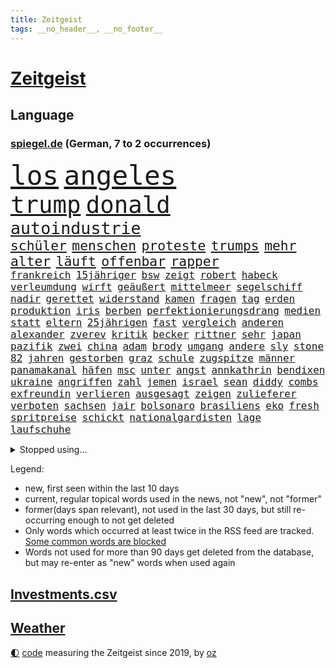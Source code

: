 ```yaml
---
title: Zeitgeist
tags: __no_header__, __no_footer__
---
```


# [Zeitgeist](https://oliz.io/zeitgeist/)

## Language

<h3><a href="https://www.spiegel.de" target="_blank">spiegel.de</a> (German, 7 to 2 occurrences)</h3>
<p style="font-family:monospace">
<span style="font-size:32pt"><a href="news_links.html#los" class="current">los</a></span>
<span style="font-size:32pt"><a href="news_links.html#angeles" class="current">angeles</a></span>
<br>
<span style="font-size:28pt"><a href="news_links.html#trump" class="current">trump</a></span>
<span style="font-size:28pt"><a href="news_links.html#donald" class="current">donald</a></span>
<br>
<span style="font-size:20pt"><a href="news_links.html#autoindustrie" class="current">autoindustrie</a></span>
<br>
<span style="font-size:16pt"><a href="news_links.html#schüler" class="current">schüler</a></span>
<span style="font-size:16pt"><a href="news_links.html#menschen" class="current">menschen</a></span>
<span style="font-size:16pt"><a href="news_links.html#proteste" class="current">proteste</a></span>
<span style="font-size:16pt"><a href="news_links.html#trumps" class="current">trumps</a></span>
<span style="font-size:16pt"><a href="news_links.html#mehr" class="current">mehr</a></span>
<span style="font-size:16pt"><a href="news_links.html#alter" class="current">alter</a></span>
<span style="font-size:16pt"><a href="news_links.html#läuft" class="current">läuft</a></span>
<span style="font-size:16pt"><a href="news_links.html#offenbar" class="current">offenbar</a></span>
<span style="font-size:16pt"><a href="news_links.html#rapper" class="current">rapper</a></span>
<br>
<span style="font-size:12pt"><a href="news_links.html#frankreich" class="current">frankreich</a></span>
<span style="font-size:12pt"><a href="news_links.html#15jähriger" class="current">15jähriger</a></span>
<span style="font-size:12pt"><a href="news_links.html#bsw" class="current">bsw</a></span>
<span style="font-size:12pt"><a href="news_links.html#zeigt" class="current">zeigt</a></span>
<span style="font-size:12pt"><a href="news_links.html#robert" class="current">robert</a></span>
<span style="font-size:12pt"><a href="news_links.html#habeck" class="current">habeck</a></span>
<span style="font-size:12pt"><a href="news_links.html#verleumdung" class="new">verleumdung</a></span>
<span style="font-size:12pt"><a href="news_links.html#wirft" class="current">wirft</a></span>
<span style="font-size:12pt"><a href="news_links.html#geäußert" class="current">geäußert</a></span>
<span style="font-size:12pt"><a href="news_links.html#mittelmeer" class="current">mittelmeer</a></span>
<span style="font-size:12pt"><a href="news_links.html#segelschiff" class="current">segelschiff</a></span>
<span style="font-size:12pt"><a href="news_links.html#nadir" class="new">nadir</a></span>
<span style="font-size:12pt"><a href="news_links.html#gerettet" class="current">gerettet</a></span>
<span style="font-size:12pt"><a href="news_links.html#widerstand" class="current">widerstand</a></span>
<span style="font-size:12pt"><a href="news_links.html#kamen" class="current">kamen</a></span>
<span style="font-size:12pt"><a href="news_links.html#fragen" class="current">fragen</a></span>
<span style="font-size:12pt"><a href="news_links.html#tag" class="current">tag</a></span>
<span style="font-size:12pt"><a href="news_links.html#erden" class="current">erden</a></span>
<span style="font-size:12pt"><a href="news_links.html#produktion" class="current">produktion</a></span>
<span style="font-size:12pt"><a href="news_links.html#iris" class="current">iris</a></span>
<span style="font-size:12pt"><a href="news_links.html#berben" class="new">berben</a></span>
<span style="font-size:12pt"><a href="news_links.html#perfektionierungsdrang" class="new">perfektionierungsdrang</a></span>
<span style="font-size:12pt"><a href="news_links.html#medien" class="current">medien</a></span>
<span style="font-size:12pt"><a href="news_links.html#statt" class="current">statt</a></span>
<span style="font-size:12pt"><a href="news_links.html#eltern" class="current">eltern</a></span>
<span style="font-size:12pt"><a href="news_links.html#25jährigen" class="current">25jährigen</a></span>
<span style="font-size:12pt"><a href="news_links.html#fast" class="current">fast</a></span>
<span style="font-size:12pt"><a href="news_links.html#vergleich" class="current">vergleich</a></span>
<span style="font-size:12pt"><a href="news_links.html#anderen" class="current">anderen</a></span>
<span style="font-size:12pt"><a href="news_links.html#alexander" class="current">alexander</a></span>
<span style="font-size:12pt"><a href="news_links.html#zverev" class="current">zverev</a></span>
<span style="font-size:12pt"><a href="news_links.html#kritik" class="current">kritik</a></span>
<span style="font-size:12pt"><a href="news_links.html#becker" class="current">becker</a></span>
<span style="font-size:12pt"><a href="news_links.html#rittner" class="current">rittner</a></span>
<span style="font-size:12pt"><a href="news_links.html#sehr" class="current">sehr</a></span>
<span style="font-size:12pt"><a href="news_links.html#japan" class="current">japan</a></span>
<span style="font-size:12pt"><a href="news_links.html#pazifik" class="current">pazifik</a></span>
<span style="font-size:12pt"><a href="news_links.html#zwei" class="current">zwei</a></span>
<span style="font-size:12pt"><a href="news_links.html#china" class="current">china</a></span>
<span style="font-size:12pt"><a href="news_links.html#adam" class="current">adam</a></span>
<span style="font-size:12pt"><a href="news_links.html#brody" class="new">brody</a></span>
<span style="font-size:12pt"><a href="news_links.html#umgang" class="current">umgang</a></span>
<span style="font-size:12pt"><a href="news_links.html#andere" class="current">andere</a></span>
<span style="font-size:12pt"><a href="news_links.html#sly" class="new">sly</a></span>
<span style="font-size:12pt"><a href="news_links.html#stone" class="current">stone</a></span>
<span style="font-size:12pt"><a href="news_links.html#82" class="current">82</a></span>
<span style="font-size:12pt"><a href="news_links.html#jahren" class="current">jahren</a></span>
<span style="font-size:12pt"><a href="news_links.html#gestorben" class="current">gestorben</a></span>
<span style="font-size:12pt"><a href="news_links.html#graz" class="new">graz</a></span>
<span style="font-size:12pt"><a href="news_links.html#schule" class="current">schule</a></span>
<span style="font-size:12pt"><a href="news_links.html#zugspitze" class="new">zugspitze</a></span>
<span style="font-size:12pt"><a href="news_links.html#männer" class="current">männer</a></span>
<span style="font-size:12pt"><a href="news_links.html#panamakanal" class="current">panamakanal</a></span>
<span style="font-size:12pt"><a href="news_links.html#häfen" class="current">häfen</a></span>
<span style="font-size:12pt"><a href="news_links.html#msc" class="new">msc</a></span>
<span style="font-size:12pt"><a href="news_links.html#unter" class="current">unter</a></span>
<span style="font-size:12pt"><a href="news_links.html#angst" class="current">angst</a></span>
<span style="font-size:12pt"><a href="news_links.html#annkathrin" class="current">annkathrin</a></span>
<span style="font-size:12pt"><a href="news_links.html#bendixen" class="current">bendixen</a></span>
<span style="font-size:12pt"><a href="news_links.html#ukraine" class="current">ukraine</a></span>
<span style="font-size:12pt"><a href="news_links.html#angriffen" class="current">angriffen</a></span>
<span style="font-size:12pt"><a href="news_links.html#zahl" class="current">zahl</a></span>
<span style="font-size:12pt"><a href="news_links.html#jemen" class="current">jemen</a></span>
<span style="font-size:12pt"><a href="news_links.html#israel" class="current">israel</a></span>
<span style="font-size:12pt"><a href="news_links.html#sean" class="current">sean</a></span>
<span style="font-size:12pt"><a href="news_links.html#diddy" class="current">diddy</a></span>
<span style="font-size:12pt"><a href="news_links.html#combs" class="current">combs</a></span>
<span style="font-size:12pt"><a href="news_links.html#exfreundin" class="current">exfreundin</a></span>
<span style="font-size:12pt"><a href="news_links.html#verlieren" class="current">verlieren</a></span>
<span style="font-size:12pt"><a href="news_links.html#ausgesagt" class="current">ausgesagt</a></span>
<span style="font-size:12pt"><a href="news_links.html#zeigen" class="current">zeigen</a></span>
<span style="font-size:12pt"><a href="news_links.html#zulieferer" class="current">zulieferer</a></span>
<span style="font-size:12pt"><a href="news_links.html#verboten" class="current">verboten</a></span>
<span style="font-size:12pt"><a href="news_links.html#sachsen" class="current">sachsen</a></span>
<span style="font-size:12pt"><a href="news_links.html#jair" class="current">jair</a></span>
<span style="font-size:12pt"><a href="news_links.html#bolsonaro" class="current">bolsonaro</a></span>
<span style="font-size:12pt"><a href="news_links.html#brasiliens" class="current">brasiliens</a></span>
<span style="font-size:12pt"><a href="news_links.html#eko" class="new">eko</a></span>
<span style="font-size:12pt"><a href="news_links.html#fresh" class="new">fresh</a></span>
<span style="font-size:12pt"><a href="news_links.html#spritpreise" class="new">spritpreise</a></span>
<span style="font-size:12pt"><a href="news_links.html#schickt" class="current">schickt</a></span>
<span style="font-size:12pt"><a href="news_links.html#nationalgardisten" class="new">nationalgardisten</a></span>
<span style="font-size:12pt"><a href="news_links.html#lage" class="current">lage</a></span>
<span style="font-size:12pt"><a href="news_links.html#laufschuhe" class="new">laufschuhe</a></span>
</p>
<details>
<summary>Stopped using...</summary>
<p class="former" style="font-size:12pt">
arbeitsplatz(1692) italiens(1692) positionen(1692) privaten(1692) corona(1690) gefährlichen(1690) geholt(1690) doppelt(1689) geschlossen(1689) rufen(1689) schatten(1689) villa(1689) also(1688) besetzt(1688) einstieg(1688) geflüchteten(1688) geliefert(1688) hört(1688) morgen(1688) planen(1688) reichte(1688) überwinden(1688) gas(1687) hätten(1687) identifiziert(1687) kurzfristig(1687) stets(1687) zeugen(1687) 2016(1686) entschädigung(1686) favoriten(1686) fühlt(1686) reformen(1686) rest(1686) autobahn(1685) bundesweit(1685) fliegen(1685) hinaus(1685) hinterlassen(1685) jedem(1685) militärs(1685) skandal(1685) smartphone(1685) usamerikaner(1685) abstimmen(1684) küste(1684) radikale(1684) signal(1684) verpassen(1684) zeitweise(1684) 10000(1683) heftig(1683) präsentieren(1683) rät(1683) solidarität(1683) texas(1683) unterschiedlich(1683) 6(1682) krank(1682) meinem(1682) sichern(1682) aufsehen(1681) regen(1681) versprochen(1681) appell(1680) fußballer(1680) hubertus(1680) kommission(1680) lief(1680) remis(1680) richtet(1680) stoßen(1680) verschiebt(1680) folgte(1679) inszeniert(1679) profitiert(1679) länge(1678) längere(1678) veranstalter(1678) 32(1675) körperverletzung(1675) thüringen(1675) nahezu(1674) philipp(1674) porsche(1674) weckt(1674) berater(1673) enden(1672) möglicherweise(1672) zinsen(1672) gering(1671) schauen(1671) gründen(1670) jüngere(1670) tür(1670) rechtzeitig(1669) auflagen(1667) spannungen(1667) katholischen(1666) vw(1666) favorit(1663) cduchef(1662) bundesgerichtshof(1661) stürzen(1661) wendet(1660) aussehen(1659) automatisch(1659) insassen(1657) sichert(1657) informiert(1655) abstieg(1653) bangen(1653) schützt(1649) möglichkeiten(1648) staatlichen(1642) karlsruhe(1634) abschluss(1629) sammeln(1629) drohne(1626) maschinen(1621) langjährige(1582) autobauer(1575) investor(1514) krieges(1464) vorsicht(1449) spiegelreporter(1448) jahresende(1447) fachkräftemangel(1433) zugestimmt(1403) umkämpften(1380) gestern(1379) mike(1355) haushalt(1353) nfl(1337) fachkräfte(1315) militärischen(1279) tradition(1276) innenministerin(1259) faeser(1245) nancy(1245) gefechte(1240) spielern(1221) schwieriger(1218) emotionalen(1205) flughäfen(1198) brandenburger(1169) ausstieg(1138) regieren(1121) umstände(1120) thüringens(1060) trans(1058) notruf(1020) durchs(1018) yorker(986) rückstand(951) steigern(898) kieler(887) mag(880) überschritten(880) sachsens(867) vorstandschef(849) leon(847) unruhe(832) brauche(829) panik(828) spiegelreport(814) gala(812) gedanken(809) höhepunkt(808) fakten(807) rio(806) älteren(801) miami(791) erforscht(758) küche(744) genießen(736) 9(735) pilot(734) beruft(725) bekennt(718) sandra(718) erkennt(717) unterschied(706) überlegen(698) rechtsruck(696) stellenabbau(695) afdpolitiker(684) vormittag(677) journalistin(676) albtraum(659) gedreht(653) torwart(653) chancenlos(650) stoppte(649) kandidiert(648) dauerte(640) fraktion(636) uswahl(617) ausbruch(607) 43(600) management(600) version(596) lahmgelegt(594) taugen(588) 1990(576) demonstration(563) empfehlungen(559) beschuldigte(556) abschiebung(554) beyoncé(552) perry(550) erfahrung(548) magic(547) ehepaar(546) einschnitte(546) geheimnisse(544) figur(543) verspätung(531) stuttgarter(526) befand(518) offensichtlich(518) unwahrscheinlich(518) grundgesetz(515) zeitalter(514) 28(513) oma(513) verkünden(513) grande(512) behandlung(502) cdu/csu(495) anthony(494) audi(492) schritten(491) südkoreanischen(489) sap(487) ausgang(480) piloten(480) dreharbeiten(479) stellung(476) harvey(474) zweieinhalb(474) anforderungen(465) macher(465) minderjährigen(459) blau(455) unmöglich(455) riesiger(451) rheinmetall(448) falschinformationen(447) klette(447) sitze(447) rihanna(444) rechtslage(442) alec(430) baldwin(430) fehlern(430) vertritt(430) plastik(425) fastfoodkette(421) boss(416) entführt(416) thyssenkrupp(415) bekannter(413) leidenschaft(408) ursachen(408) unseres(407) zahlreicher(399) verunsichert(398) handwerk(394) loben(389) protokoll(389) vorstellung(389) normalität(388) erdgas(382) besuchte(381) jessica(381) leitete(379) amtsträger(377) späten(377) reiz(374) polarisiert(371) übel(368) besitzt(367) weltkriegs(365) eingesperrt(358) stiegen(358) grand(355) ereignisse(352) regierungspartei(352) dresdner(351) nervös(346) lügt(345) anfangs(343) geschäftsmann(343) indische(342) alliierten(337) häusliche(337) zeitplan(336) zeug(334) gefangen(332) jemandem(332) kümmern(332) verstärken(331) kamala(330) arabische(329) strebt(329) bewahrt(327) vermummte(326) medikamente(325) feuert(323) homeoffice(318) stabilität(318) jährlich(316) verfehlt(315) wahlerfolg(312) café(311) indiens(310) lebenden(307) spdabgeordneter(307) zentrales(305) abbrechen(300) regierungsbildung(300) sprengstoff(300) schwach(298) berechnet(297) tanzte(295) zukommt(294) elbe(292) potenzielle(292) kriege(290) rufe(289) änderung(289) vertretern(288) betriebsrat(287) kürzungen(286) mittag(285) buchen(283) frontal(283) brandanschlägen(282) erleichtern(280) reichlich(280) venezuelas(280) karlsruher(278) unabhängigkeit(277) ausgetauscht(275) konjunkturflaute(275) japans(273) senden(273) flüchtet(272) echt(271) allgemeine(268) berufliche(268) filialen(266) aken(265) beweis(265) daniela(265) nachhaltig(265) biografie(262) parallelen(262) eilig(261) baku(260) holstein(259) rohstoffen(259) 007(258) trost(257) eingestuft(256) gebraucht(255) angeschossen(253) commerzbank(252) doku(251) bruchteil(250) wolfsburger(248) 71(247) aleksandar(247) festgehalten(247) thriller(247) gescheiterten(244) erholung(243) einkaufen(242) unicredit(240) weshalb(240) ausgerichtet(239) eingeliefert(237) räumte(237) unbeeindruckt(237) nachlesen(236) ehre(235) strohe(235) beschossen(232) söhne(232) mohamed(230) adhs(229) minderheit(229) fluten(228) liveticker(228) night(228) vertraute(228) drastischen(226) frische(226) superkraft(226) einmischung(224) flugobjekte(224) bewerber(222) houston(220) umdenken(220) option(218) vereint(215) regierungschefs(214) fragt(213) apokalypse(212) panikattacken(209) seltsames(209) tobias(207) kategorien(206) hochschule(202) veranlasste(201) nordkoreanische(200) unfällen(199) weinstein(199) coup(198) erschienen(197) mexico(196) titelgewinn(196) 72(195) ausstellung(194) ausländischer(193) hamburgs(193) lakers(191) justizministerium(190) zuschüsse(190) university(189) ungebremst(188) runden(187) bürgerkriegsland(186) lucas(186) trumpberater(186) verstanden(185) installieren(184) mobile(184) kommendes(183) smartwatch(183) kaiserslautern(182) kommissarin(182) fire(181) postet(180) vermuten(180) antritt(179) demontiert(178) kunststück(178) satt(178) gestorbenen(177) vergangenes(177) vertrauten(177) begehrt(175) betreuung(175) wiese(175) australiens(174) männlichen(172) rituale(172) vorsorgen(172) besonderer(169) konklave(169) patientenakte(169) erinnerte(168) extra(168) janeiro(168) kardinal(168) wertvoll(168) altkanzlerin(166) pius(165) disziplin(164) accounts(163) mobilen(162) fortsetzen(161) regierenden(161) würdig(161) preisunterschied(160) gefolgt(159) spurensuche(159) sage(157) spielraum(157) verzicht(157) 116(156) ausnahmen(156) rassistisches(156) mandat(155) psychisch(155) unterfranken(154) wissenschaftlern(154) abschaffung(153) reallöhne(153) zueinander(153) ei(151) erinnerungslücken(151) ordnung(151) pfefferspray(151) stille(151) bußgelder(150) fehlten(150) stollen(150) aufständische(149) bulgarien(149) kriegsrecht(149) sukyeol(149) ticken(149) yoon(149) bedeckt(148) schwerem(148) unabhängig(148) übersetzer(148) abstiegskampf(147) abwarten(147) digitales(147) getränke(145) katy(144) venezolanische(144) verpacken(144) elektronischen(142) physiker(142) batteriehersteller(141) bewertung(141) kidman(141) topform(141) traumtor(141) todesfahrt(140) dialog(139) griffen(139) kapitulation(139) rennfahrers(139) ämter(139) insolvenzverfahren(138) pfarrer(138) fürchteten(137) gegenspieler(137) grippe(136) juristische(136) umbenennen(136) schlüsselspieler(135) abzocke(134) eupolitiker(134) rücksicht(134) sehnen(133) bewegte(132) bella(131) gates(131) bewaffneten(130) bewegtes(130) flugzeugabsturz(130) gekostet(130) gewöhnen(130) meiden(130) ramsey(130) dicken(129) wohnort(129) dänemarks(128) einführung(128) lehrern(128) republikanische(128) traumata(128) übernommen(128) dončić(126) freistellung(126) luka(126) supermarktkasse(126) umlauf(126) veränderte(126) diverse(125) kapern(125) selbstversuch(125) w(125) rechtspopulismus(123) übereinander(123) häuslicher(122) paypal(122) sicherheitsvorkehrungen(122) spdmann(122) uk(122) vučić(122) skandalen(121) gentleman(120) powell(120) stromkosten(120) eifel(119) gewohnheiten(118) plakate(118) spanischer(118) stellvertreter(118) ältester(117) außenhandel(116) vierter(116) bombe(115) gereicht(115) inne(114) linkenchef(114) milliardenschulden(114) pakistanische(113) chile(112) echo(112) offizielles(112) pflegekräfte(112) republikanischen(112) unterlief(112) zettel(112) importverbot(111) siegte(111) spitzen(111) stört(111) auffälliger(110) carney(110) gibson(110) internationales(110) pakistans(110) aufbau(109) aufmarsch(109) blog(109) medwedew(109) sammelklage(109) taskforce(109) bischof(108) chilenischen(108) sogenannter(108) 34jährige(107) direktorin(107) vize(107) aufstiegsrennen(106) begrenzung(106) misstrauensvotum(106) notenbank(106) experimentiert(104) verstrickt(104) überraschungserfolg(104) importieren(103) lea(103) sicherheitsrat(103) sauber(102) tanzt(102) fossile(101) dächer(100) prioritäten(100) timothy(100) protestwelle(99) teilten(99) durchbricht(98) fedchef(98) jerome(98) laptop(98) lng(98) flüssigerdgas(97) abweichler(96) maßstab(95) zugenommen(95) barcelonas(94) beschießen(94) may(94) dunklen(93) geheimnisvolle(92) rohstoffdeal(92) rsf(92) wimbledon(92) kappt(91) adactest(90) out(90) relegationsplatz(90) verschlanken(90) befund(89) billigware(89) marktlücke(89) niro(89) nächtliche(89) winkel(89) zapfenstreich(89) ökonomischen(89) überraschendes(89) 70000(88) klaffen(88) niedrigere(88) raumsonde(88) tu(88) unklarheit(88) überraschen(88) afdeuropaabgeordnete(87) begrenzen(87) bystron(87) ehrenpräsident(87) einfuhr(87) einschätzen(87) löscharbeiten(87) petr(87) strikt(87) teslaaktien(87) verübt(87) widerlich(87) wissenschaftliche(87) 68jährige(86) arbeitskraft(86) darfur(86) salvador(86) übergangspräsident(86) bündnisse(85) krempelt(85) kultursenator(85) souveräner(85) stammsitz(85) expertinnen(84) fraktionsvorsitzende(84) hindurch(84) listet(84) salzburg(84) schockierte(84) tunnel(84) bestritten(83) gescheiterter(83) grundordnung(83) kernfusion(83) ausreisen(82) bp(82) perth(82) ukrainekurs(82) usrichter(82) verblüffend(82) vergleiche(82) entwickelten(81) hochrangiger(81) rentenniveau(81) ressourcen(81) schreiten(81) swinton(81) tana(81) tilda(81) vergangenem(81) albanese(80) debütalbum(80) freiheitlichdemokratische(80) minen(80) salford(80) strukturen(80) systems(80) umzug(80) 66(79) fantastische(79) großzügiger(79) längerer(79) personengruppe(79) saisonende(79) sowjetunion(79) uganda(79) venus(79) beigeschmack(78) gesamtes(78) if(78) kigenerierte(78) rekonstruiert(78) tribüne(78) gesundheitlicher(77) haller(77) oberhaupt(77) unberechenbar(77) a$ap(76) chinageschäft(76) erneuerte(76) groben(76) labore(76) ladenkasse(76) rocky(76) usrapper(76) wachen(76) wahlbeteiligung(76) crow(75) leistungen(75) sheryl(75) zusammenhänge(75) täteropferumkehr(74) versöhnung(74) abiturienten(73) kopfverletzungen(73) umwelthilfe(73) wählbar(73) beteiligte(72) entwicklungshilfe(72) miterlebt(72) referee(72) sozialdemokratische(72) artenschutz(71) berry(71) beträgt(71) jochen(71) taucher(71) trauermarsch(71) bundesinnenministerin(70) sbahnhof(70) unfähig(70) uralten(70) vierteljahrhundert(70) altmeister(69) detail(69) flugverkehr(69) fällig(69) nordamerikas(69) produkten(69) abspaltung(68) chicago(68) entscheide(68) gebunden(68) hein(68) lwiw(68) sicherheitsberater(68) turbulenzen(68) verarscht(68) beratungen(67) dunkelziffer(67) missachtet(67) trainern(67) vermieden(67) wahlkreis(67) überwindet(67) gehackt(66) skype(66) unterzeichnen(66) helfern(65) leopardenmuster(65) schlupfloch(65) survive(65) weißer(65) amtsmissbrauchs(64) benötige(64) grenzwerte(64) jahrelanger(64) umgesiedelt(64) ussoldaten(64) verkam(64) deutschlandtrend(63) kellerduell(63) moderna(63) nationaler(63) neige(63) radtour(63) vermögens(63) waldbrand(63) besserer(62) rohstoffabkommen(62) sondiert(62) amann(61) begehren(61) bestrebungen(61) eskapaden(61) gegnerische(61) löhnen(61) melanie(61) rütteln(61) behördenchef(60) bergungsarbeiten(60) einmischen(60) gewinnrückgang(60) pay(60) perücke(60) msci(59) steuerbehörde(59) fred(58) gagas(58) parnass(58) peggy(58) verstummt(58) zeitgemäß(58) ökologischen(58) berlinschöneberg(57) eautohersteller(57) starkregen(57) durst(56) eiskellermord(56) installiert(56) meeres(56) psychotherapeutin(56) rückendeckung(56) teufel(56) umweltorganisationen(56) verbündeter(56) brisbane(55) fehlerhaften(55) relax(55) sunnitischen(55) zittert(55) bayernprofi(54) kreuzberg(54) ratlosigkeit(54) schwärmen(54) besprechen(53) cave(53) euaußenminister(53) euparlament(53) hurra(53) inhaftierung(53) legendäres(53) morales(53) verstehe(53) wels(53) wolfsburgtrainer(53) ai(52) dienstleister(52) europaminister(52) gefährlichsten(52) großmacht(52) whatsappchats(52) abweichlern(51) events(51) minderheiten(51) poleposition(51) satte(51) schauspiel(51) schmäht(51) schwul(51) volkszählung(51) wehrmacht(51) anbietern(50) beschränkter(50) geistliche(50) haftung(50) modernster(50) monatelangen(50) rekordtief(50) sprengkörper(50) columbia(49) drusen(49) intransparenten(49) kopie(49) nachbarschaft(49) vormachtstellung(49) wirksamkeit(49) heimliche(48) hintereinander(48) rolex(48) serbische(48) vertriebenen(48) erkelenz(47) feiertags(47) installierte(47) kiefer(47) professionell(47) covid19(46) entzogen(46) intensiven(46) judy(46) kritischer(46) lebendig(46) milliardensumme(46) ministeramt(46) pillen(46) abschiebehaft(45) glückliches(45) klägerin(45) nullnummer(45) oberbürgermeisters(45) sensiblen(45) vermisster(45) vollständig(45) 450(44) ansagen(44) aufgeregt(44) comingout(44) ermordete(44) feministin(44) paartherapie(44) parade(44) spielzeug(44) waschen(44) zuständigen(44) barry(43) brodelt(43) knast(43) mclarenpilot(43) msciworld(43) normale(43) stade(43) verstolperte(43) maximal(42) songwriterin(42) alphonso(41) alqaida(41) davies(41) konfrontation(41) ostern(41) diebstahls(40) dr(40) fahrräder(40) jungs(40) leitartikel(40) psychischen(40) shanghai(40) brooke(39) bundespartei(39) scholz’(39) ämtern(39) 23jähriger(38) bahnt(38) broadwayrekord(38) geschosse(38) privatsphäre(38) regelt(38) topteams(38) dreistellige(37) elektrowende(37) erlernen(37) erreichbar(37) friedensnobelpreisträger(37) hessens(37) kaja(37) messis(37) nichtbinär(37) propagandavideo(37) spiegelkorrespondentin(37) stich(37) bananenschalen(36) einlässt(36) europaparlament(36) lava(36) peinlichen(36) personellen(36) rey(36) usstar(36) abgeschafft(35) ermahnt(35) feuerwehrmann(35) kamerun(35) karrieren(35) lemke(35) ministerposten(35) strompreise(35) verfolger(35) 133(34) grenzgebiet(34) hospital(34) justizministerin(34) palma(34) sensation(34) trennte(34) tshirt(34) abgelöst(33) besprochen(33) messe(33) nhl(33) schwachstellen(33) spielkonsole(33) verschiebung(33) wiedergewählt(33) durchgefallen(32) girl(32) kost(32) nationalspielerinnen(32) schärfster(32) sieges(32) tische(32) verheiratet(32) zeitz(32) giovanna(31) sektoren(31) zollkeule(31) releasedatum(30) besitzen(29) dortigen(29) milliardenbetrag(29) nsdap(29) unseld(29) vonovia(29) zollgespräche(29) bediente(28) bolivien(28) car(28) helge(28) quote(28) umweltverbände(28) zeichner(28) 168(27) digitalministerium(27) erkannt(27) europapokalplätzen(27) freundschaften(27) gegenseitig(27) misstrauen(27) rasches(27) spieltage(27) standing(27) espresso(26) koalitionsvertrags(26) schämen(26) spdbasis(26) staatsgebiet(26) abgaben(25) bibliothek(25) machtfülle(25) neuköllner(25) schwerwiegende(25) westerwald(25) zeitlebens(25) bistum(24) datenbank(24) geisterfahrer(24) gemäß(24) journal(24) katholiken(24) neiman(24) netflixcharts(24) portal(24) übernahmeangebot(24) eindeutige(23) eintragen(23) norddeutsche(23) rennstall(23) stefanie(23) blitzeinschläge(22) schränkt(22) versace(22) batterien(21) darmanin(21) faden(21) kiesewetter(21) landesverband(21) näherte(21) spritzen(21) wanderte(21) wohnsitz(21) einschreiten(20) feier(20) freundinnen(20) missfallen(20) parteiinterne(20) abgerissen(19) großmutter(19) politikum(19) 59(18) ebay(18) kardinäle(18) testet(18) weltkriegsgedenken(18) durchhalten(17) elche(17) gebaute(17) kabine(17) lieblingsgericht(17) beamtinnen(16) emirate(16) fernost(16) frühzeitig(16) geheimtreffen(16) islamabad(16) jediritter(16) kaschmir(16) kerl(16) leipzigs(16) nachbarin(16) papstwahl(16) rewechef(16) steuerbefreiung(16) thüringerin(16) timing(16) topklubs(16) zutiefst(16) betreffen(15) groll(15) quereinsteiger(15) speed(15) zolldeal(15) abschauen(14) bezogen(14) gullydeckel(14) jill(14) kapelle(14) kindliche(14) sixtinischen(14) susanne(14) abschiebepraxis(13) friede(13) gehirnerschütterung(13) herren(13) kees(13) papamobil(13) safe(13) wonderen(13) 1998(12) bandenmitglieder(12) kandidierte(12) namenswahl(12) unbeliebter(12) bundeswirtschaftsministerin(11) cduchefs(11) evangelischen(11)
</p>
</details>
<p>Legend:
<ul>
<li><span class="new">new</span>, first seen within the last 10 days</li>
<li><span class="current">current</span>, regular topical words used in the news, not "new", not "former"</li>
<li><span class="former">former(days span relevant)</span>, not used in the last 30 days, but still re-occurring enough to not get deleted</li>
<li>Only words which occurred at least twice in the RSS feed are tracked. <a href="language/filters.py">Some common words are blocked</a></li>
<li>Words not used for more than 90 days get deleted from the database, but may re-enter as "new" words when used again</li>
</ul>
</p>

## [Investments](investments.html)[.csv](investments.csv)

## [Weather](weather.html)

<footer>
<a href="javascript:toggleTheme()" class="nav">🌓</a>
<a href="https://github.com/ooz/zeitgeist">code</a> measuring the Zeitgeist since 2019, by <a href="https://oliz.io">oz</a>
</footer>
